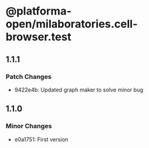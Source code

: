 # @platforma-open/milaboratories.cell-browser.test

## 1.1.1

### Patch Changes

- 9422e4b: Updated graph maker to solve minor bug

## 1.1.0

### Minor Changes

- e0a1751: First version
